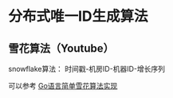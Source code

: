 分布式唯一ID生成算法
===

## 雪花算法（Youtube）

snowflake算法：  时间戳-机房ID-机器ID-增长序列

可以参考 [Go语言简单雪花算法实现](https://github.com/bwmarrin/snowflake/blob/master/snowflake.go)







